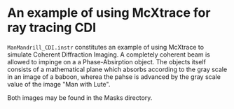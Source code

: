 # An example of using McXtrace for ray tracing CDI

<code>ManMandrill_CDI.instr</code> constitutes an example of using McXtrace to simulate Coherent
Diffraction Imaging. A completely coherent beam is allowed to impinge on a a Phase-Absirption object.
The objects itself consists of a mathematical plane which absorbs according to the gray scale in an
image of a baboon, wherea the pahse is advanced by the gray scale value of the image "Man with Lute".

Both images may be found in the Masks directory.
